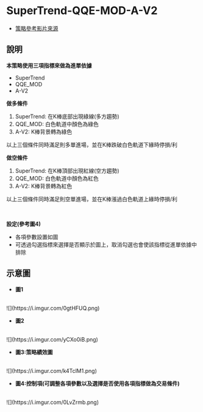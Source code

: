 # SuperTrend-QQE-MOD-A-V2

- [策略參考影片來源](https://www.youtube.com/watch?v=00UMGUof8lo&ab_channel=YuchiTrader)

說明
---
**本策略使用三項指標來做為進單依據**
* SuperTrend
* QQE_MOD
* A-V2

**做多條件**
1. SuperTrend: 在K棒底部出現綠線(多方趨勢)
2. QQE_MOD: 白色軌道中顏色為綠色
3. A-V2: K棒背景轉為綠色

以上三個條件同時滿足則多單進場，並在K棒跌破白色軌道下緣時停損/利

**做空條件**
1. SuperTrend: 在K棒頂部出現紅線(空方趨勢)
2. QQE_MOD: 白色軌道中顏色為紅色
3. A-V2: K棒背景轉為紅色

以上三個條件同時滿足則空單進場，並在K棒漲過白色軌道上緣時停損/利

<br/>

**設定(參考圖4)**
* 各項參數設置如圖
* 可透過勾選指標來選擇是否顯示於圖上，取消勾選也會使該指標從進單依據中排除


示意圖
---

* **圖1**
<br/>
![](https://i.imgur.com/0gtHFUQ.png)

* **圖2**
<br/>
![](https://i.imgur.com/yCXo0iB.png)


* **圖3:策略績效圖**
<br/>
![](https://i.imgur.com/k4TclM1.png)

* **圖4:控制項(可調整各項參數以及選擇是否使用各項指標做為交易條件)**
<br/>
![](https://i.imgur.com/0LvZrmb.png)
